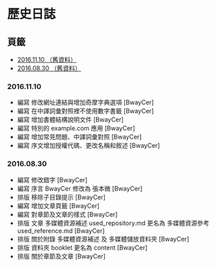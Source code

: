 歷史日誌
=======


## 頁籤


* [2016.11.10 （舊資料）](#20161110)
* [2016.08.30 （舊資料）](#20160830)



### 2016.11.10


  * 編寫 修改網址連結與增加奇摩字典選項 [BwayCer]
  * 編寫 在中譯詞彙對照裡不使用數字書籤 [BwayCer]
  * 編寫 增加書體結構說明文件 [BwayCer]
  * 編寫 特別的 example.com 應用 [BwayCer]
  * 編寫 增加常見問題、中譯詞彙對照 [BwayCer]
  * 編寫 序文增加授權代碼、更改名稱和敘述 [BwayCer]



### 2016.08.30


  * 編寫 修改錯字 [BwayCer]
  * 編寫 序言 BwayCer 修改為 張本微 [BwayCer]
  * 排版 移除子目錄提示 [BwayCer]
  * 編寫 增加文章頁籤 [BwayCer]
  * 編寫 對章節及文章的樣式 [BwayCer]
  * 排版 文章 多媒體資源補述 used\_repository.md 更名為 多媒體資源參考 used\_reference.md [BwayCer]
  * 排版 關於附錄 多媒體資源補述 及 多媒體儲放資料夾 [BwayCer]
  * 排版 資料夾 booklet 更名為 content [BwayCer]
  * 排版 關於章節及文章 [BwayCer]

